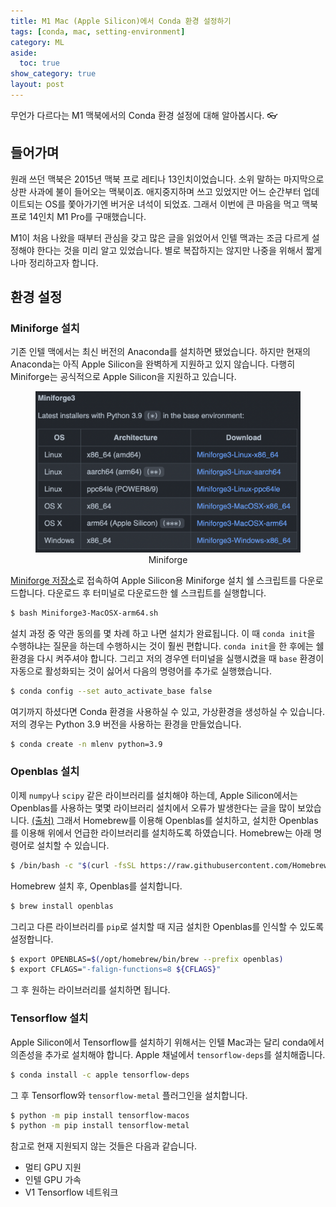 ```yaml
---
title: M1 Mac (Apple Silicon)에서 Conda 환경 설정하기
tags: [conda, mac, setting-environment]
category: ML
aside:
  toc: true
show_category: true
layout: post
---
```


무언가 다르다는 M1 맥북에서의 Conda 환경 설정에 대해 알아봅시다. 👓

<!--more-->

## 들어가며

원래 쓰던 맥북은 2015년 맥북 프로 레티나 13인치이었습니다. 
소위 말하는 마지막으로 상판 사과에 불이 들어오는 맥북이죠.
애지중지하며 쓰고 있었지만 어느 순간부터 업데이트되는 OS를 쫓아가기엔 버거운 녀석이 되었죠.
그래서 이번에 큰 마음을 먹고 맥북 프로 14인치 M1 Pro를 구매했습니다. 

M1이 처음 나왔을 때부터 관심을 갖고 많은 글을 읽었어서 인텔 맥과는 조금 다르게 설정해야 한다는 것을 미리 알고 있었습니다.
별로 복잡하지는 않지만 나중을 위해서 짧게나마 정리하고자 합니다.

## 환경 설정

### Miniforge 설치

기존 인텔 맥에서는 최신 버전의 Anaconda를 설치하면 됐었습니다.
하지만 현재의 Anaconda는 아직 Apple Silicon을 완벽하게 지원하고 있지 않습니다.
다행히 Miniforge는 공식적으로 Apple Silicon을 지원하고 있습니다.

<center>
	<figure>
		<img src="/assets/images/2021-12-17-configure-conda-env-in-m1-mac/miniforge.png" alt="miniforge" style="zoom:50%;" loading="lazy" />
		<figcaption style="text-align: center;">Miniforge</figcaption>
	</figure>
</center>

[Miniforge 저장소](https://github.com/conda-forge/miniforge)로 접속하여 Apple Silicon용 Miniforge 설치 쉘 스크립트를 다운로드합니다.
다운로드 후 터미널로 다운로드한 쉘 스크립트를 실행합니다.

```bash
$ bash Miniforge3-MacOSX-arm64.sh
```

설치 과정 중 약관 동의를 몇 차례 하고 나면 설치가 완료됩니다. 
이 때 `conda init`을 수행하냐는 질문을 하는데 수행하시는 것이 훨씬 편합니다. 
`conda init`을 한 후에는 쉘 환경을 다시 켜주셔야 합니다.
그리고 저의 경우엔 터미널을 실행시켰을 때 `base` 환경이 자동으로 활성화되는 것이 싫어서 다음의 명령어를 추가로 실행했습니다.

```bash
$ conda config --set auto_activate_base false
```

여기까지 하셨다면 Conda 환경을 사용하실 수 있고, 가상환경을 생성하실 수 있습니다.
저의 경우는 Python 3.9 버전을 사용하는 환경을 만들었습니다.

```bash
$ conda create -n mlenv python=3.9
```

### Openblas 설치

이제 `numpy`나 `scipy` 같은 라이브러리를 설치해야 하는데, Apple Silicon에서는 Openblas를 사용하는 몇몇 라이브러리 설치에서 오류가 발생한다는 글을 많이 보았습니다. [(출처)](https://stackoverflow.com/questions/65745683/how-to-install-scipy-on-apple-silicon-arm-m1)
그래서 Homebrew를 이용해 Openblas를 설치하고, 설치한 Openblas를 이용해 위에서 언급한 라이브러리를 설치하도록 하였습니다.
Homebrew는 아래 명령어로 설치할 수 있습니다.

```bash
$ /bin/bash -c "$(curl -fsSL https://raw.githubusercontent.com/Homebrew/install/HEAD/install.sh)"
```

Homebrew 설치 후, Openblas를 설치합니다.

```bash
$ brew install openblas
```

그리고 다른 라이브러리를 `pip`로 설치할 때 지금 설치한 Openblas를 인식할 수 있도록 설정합니다.

```bash
$ export OPENBLAS=$(/opt/homebrew/bin/brew --prefix openblas)
$ export CFLAGS="-falign-functions=8 ${CFLAGS}"
```

그 후 원하는 라이브러리를 설치하면 됩니다.

### Tensorflow 설치

Apple Silicon에서 Tensorflow를 설치하기 위해서는 인텔 Mac과는 달리 conda에서 의존성을 추가로 설치해야 합니다.
Apple 채널에서 `tensorflow-deps`를 설치해줍니다.

```bash
$ conda install -c apple tensorflow-deps
```

그 후 Tensorflow와 `tensorflow-metal` 플러그인을 설치합니다.

```bash
$ python -m pip install tensorflow-macos
$ python -m pip install tensorflow-metal
```

참고로 현재 지원되지 않는 것들은 다음과 같습니다.

- 멀티 GPU 지원
- 인텔 GPU 가속
- V1 Tensorflow 네트워크